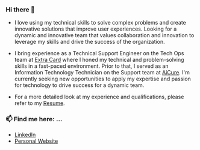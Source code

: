 ### Hi there 👋

- I love using my technical skills to solve complex problems and create innovative solutions that improve user experiences. Looking for a dynamic and innovative team that values collaboration and innovation to leverage my skills and drive the success of the organization.

- I bring experience as a Technical Support Engineer on the Tech Ops team at [Extra Card](https://extra.app/) where I honed my technical and problem-solving skills in a fast-paced environment. Prior to that, I served as an Information Technology Technician on the Support team at [AiCure](https://www.aicure.com/). I'm currently seeking new opportunities to apply my expertise and passion for technology to drive success for a dynamic team.

- For a more detailed look at my experience and qualifications, please refer to my [Resume](https://drive.google.com/file/d/1e_TNavtoc3CSuPfeCeIpWYCohVTXaJTq/view?usp=sharing).

### 📫 Find me here: ...
- [LinkedIn](https://www.linkedin.com/in/simi-neves/)
- [Personal Website](https://simineves.com/)
